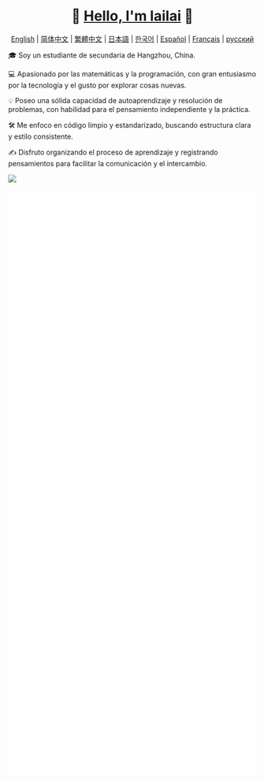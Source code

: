 <div align="center">
  <h1>🎉 <a href="https://lailai.one">Hello, I'm lailai</a> 🥳</h1>
  <p><a href="README.md">English</a> | <a href="README.zh-Hans.md">简体中文</a> | <a href="README.zh-Hant.md">繁體中文</a> | <a href="README.ja.md">日本語</a> | <a href="README.ko.md">한국어</a> | <a href="README.es.md">Español</a> | <a href="README.fr.md">Français</a> | <a href="README.ru.md">русский</a></p>
</div>

🎓 Soy un estudiante de secundaria de Hangzhou, China.

💻 Apasionado por las matemáticas y la programación, con gran entusiasmo por la tecnología y el gusto por explorar cosas nuevas.

💡 Poseo una sólida capacidad de autoaprendizaje y resolución de problemas, con habilidad para el pensamiento independiente y la práctica.

🛠️ Me enfoco en código limpio y estandarizado, buscando estructura clara y estilo consistente.

✍️ Disfruto organizando el proceso de aprendizaje y registrando pensamientos para facilitar la comunicación y el intercambio.

![](https://skillicons.dev/icons?i=c,cpp,py,java,md,latex,html,css,js,ts,react,tailwind,qt,cmake,npm,git,github,vscode,visualstudio,linux,windows,docker,cloudflare,wordpress&perline=12)

![](https://raw.githubusercontent.com/lailai0916/github-stats/master/generated/overview.svg#gh-dark-mode-only)![](https://raw.githubusercontent.com/lailai0916/github-stats/master/generated/overview.svg#gh-light-mode-only)
![](https://raw.githubusercontent.com/lailai0916/github-stats/master/generated/languages.svg#gh-dark-mode-only)![](https://raw.githubusercontent.com/lailai0916/github-stats/master/generated/languages.svg#gh-light-mode-only)

